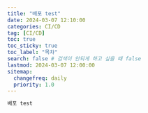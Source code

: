 ```yaml
---
title: "배포 test"
date: 2024-03-07 12:10:00
categories: CI/CD
tag: [CI/CD]
toc: true
toc_sticky: true
toc_label: "목차"
search: false # 검색이 안되게 하고 싶을 때 false
lastmod: 2024-03-07 12:00:00
sitemap:
  changefreq: daily
  priority: 1.0
---
```


```bash
배포 test
```
